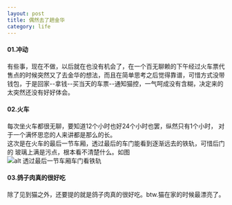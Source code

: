 ```yaml
---
layout: post
title: 偶然去了趟金华
category: life
---
```

#### 01.冲动
有些事，现在不做，以后就在也没有机会了，在一个百无聊赖的下午经过火车票代售点的时候突然又了去金华的想法，而且在简单思考之后觉得靠谱，可惜方式没带钱包，于是回家--拿钱--买当天的车票--通知猫控，一气呵成没有含糊，决定来的太突然还没有好好体会。   

#### 02.火车
 每次坐火车都很无聊，要知道12个小时也好24个小时也罢，纵然只有1个小时，
 对于一个满怀思恋的人来讲都是那么的长。       
 这次是在火车的最后一节车厢，透过最后的车门能看到逐渐远去的铁轨，可惜后门的
玻璃上满是污点，根本看不清楚什么。如图 ![alt 透过最后一节车厢车门看铁轨](http://blog.lenage.com/images/2011-05-28/trian.jpg)

#### 03.鸽子肉真的很好吃
   除了见到猫之外，还要提的就是鸽子肉真的很好吃。btw.猫在家的时候最漂亮了。
